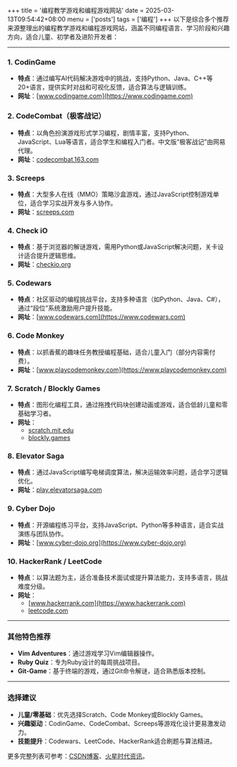 +++
title = '编程教学游戏和编程游戏网站'
date = 2025-03-13T09:54:42+08:00
menu = ['posts']
tags = ['编程']
+++
以下是综合多个推荐来源整理出的编程教学游戏和编程游戏网站，涵盖不同编程语言、学习阶段和兴趣方向，适合儿童、初学者及进阶开发者：

---

### **1. CodinGame**  
- **特点**：通过编写AI代码解决游戏中的挑战，支持Python、Java、C++等20+语言，提供实时对战和可视化反馈，适合算法与逻辑训练。  
- **网址**：[www.codingame.com](https://www.codingame.com)

### **2. CodeCombat（极客战记）**  
- **特点**：以角色扮演游戏形式学习编程，剧情丰富，支持Python、JavaScript、Lua等语言，适合学生和编程入门者。中文版“极客战记”由网易代理。  
- **网址**：[codecombat.163.com](https://codecombat.163.com)

### **3. Screeps**  
- **特点**：大型多人在线（MMO）策略沙盒游戏，通过JavaScript控制游戏单位，适合学习实战开发与多人协作。  
- **网址**：[screeps.com](https://screeps.com)

### **4. Check iO**  
- **特点**：基于浏览器的解谜游戏，需用Python或JavaScript解决问题，关卡设计适合提升逻辑思维。  
- **网址**：[checkio.org](https://checkio.org)

### **5. Codewars**  
- **特点**：社区驱动的编程挑战平台，支持多种语言（如Python、Java、C#），通过“段位”系统激励用户提升技能。  
- **网址**：[www.codewars.com](https://www.codewars.com)

### **6. Code Monkey**  
- **特点**：以抓香蕉的趣味任务教授编程基础，适合儿童入门（部分内容需付费）。  
- **网址**：[www.playcodemonkey.com](https://www.playcodemonkey.com)

### **7. Scratch / Blockly Games**  
- **特点**：图形化编程工具，通过拖拽代码块创建动画或游戏，适合低龄儿童和零基础学习者。  
- **网址**：  
  - [scratch.mit.edu](https://scratch.mit.edu)  
  - [blockly.games](https://blockly.games)

### **8. Elevator Saga**  
- **特点**：通过JavaScript编写电梯调度算法，解决运输效率问题，适合学习逻辑优化。  
- **网址**：[play.elevatorsaga.com](https://play.elevatorsaga.com)

### **9. Cyber Dojo**  
- **特点**：开源编程练习平台，支持JavaScript、Python等多种语言，适合实战演练与团队协作。  
- **网址**：[www.cyber-dojo.org](https://www.cyber-dojo.org)

### **10. HackerRank / LeetCode**  
- **特点**：以算法题为主，适合准备技术面试或提升算法能力，支持多语言，挑战难度分级。  
- **网址**：  
  - [www.hackerrank.com](https://www.hackerrank.com)  
  - [leetcode.com](https://leetcode.com)

---

### **其他特色推荐**  
- **Vim Adventures**：通过游戏学习Vim编辑器操作。  
- **Ruby Quiz**：专为Ruby设计的每周挑战项目。  
- **Git-Game**：基于终端的游戏，通过Git命令解谜，适合熟悉版本控制。  

---

### **选择建议**  
- **儿童/零基础**：优先选择Scratch、Code Monkey或Blockly Games。  
- **兴趣驱动**：CodinGame、CodeCombat、Screeps等游戏化设计更易激发动力。  
- **技能提升**：Codewars、LeetCode、HackerRank适合刷题与算法精进。  

更多完整列表可参考：[CSDN博客](https://blog.csdn.net/wh211212/article/details/52765281)、[火星时代资讯](https://www.hxsd.com/information/21241/)。